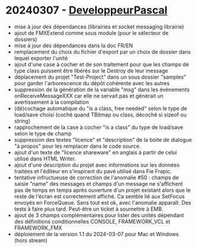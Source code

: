 # 20240307 - [DeveloppeurPascal](https://github.com/DeveloppeurPascal)

* mise à jour des dépendances (librairies et socket messaging librairie)
* ajout de FMXExtend comme sous module (pour le sélecteur de dossiers)
* mise à jour des dépendances dans la doc FR/EN
* remplacement du choix du fichier d'export par un choix de dossier dans lequel exporter l'unité
* ajout d'une case à cocher et de son traitement pour que les champs de type class puissent être libérés sur le Destroy de leur message
* déplacement du projet "Test-Project" dans un sous dossier "samples" pour garder l'arborescence du dépôt cohérente avec les autres
* suppression de la génération de la variable "msg" dans les évènements onReceiveMessageXXX car elle ne servait pas et générait un avertissement à la compilation
* (dé)cochage automatique du "is a class, free needed" selon le type de load/save choisi (coché quand TBitmap ou class, décoché si sizeof ou string)
* rapprochement de la case à cocher "is a class" du type de load/save selon le type de champ
* suppression des textes "licence" et "description" de la boite de dialogue "à propos" pour les remplacer dans le code source.
* ajout d'un texte de "licence shareware" en anglais à partir de celui utilisé dans HTML Writer.
* ajout d'une description du projet avec informations sur les données traitées et l'éditeur en s'inspirant du pavé utilisé dans Fie Frapic.
* tentative infructueuse de correction de l'anomalie #50 : champs de saisie "name" des messages et champs d'un message ne s'affichent pas de temps en temps après ouverture d'un projet existant alors que le reste de l'écran est correctement affiché. Ca semble lié aux SetFocus envoyés en ForceQueue. Sans tout est ok, avec l'anomalie apparaît. Des tests à faire plus tard. Peut-être un ticket à soumettre à EMB.
* ajout de 3 champs complémentaires pour lister des unités dépendant des définitions conditionnelles CONSOLE, FRAMEWORK_VCL et FRAMEWORK_FMX
* déploiement de la version 1.1 du 2024-03-07 pour Mac et Windows (hors stream)
